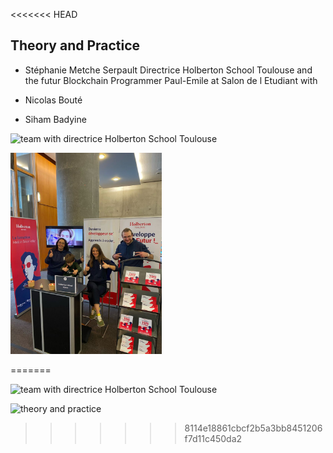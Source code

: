 <<<<<<< HEAD
## Theory and Practice

- Stéphanie Metche Serpault Directrice Holberton School Toulouse and the futur Blockchain Programmer Paul-Emile at Salon de l Etudiant with

- Nicolas Bouté
- Siham Badyine


<p><img src="https://media-exp1.licdn.com/dms/image/C5622AQGTBgMxO9XJlg/feedshare-shrink_1280/0/1647092494592?e=1649894400&v=beta&t=aFyQ_-YNA--W3q7mf7CcCvHPDZFAU3CGFPlNxL6usfQ" alt="team with directrice Holberton School Toulouse" width="142"></p> 

<p><img src="./Betty_With_us.jpeg" alt="theory and practice" width="242"></p>



=======
<p><img src="https://media-exp1.licdn.com/dms/image/C5622AQGTBgMxO9XJlg/feedshare-shrink_1280/0/1647092494592?e=1649894400&v=beta&t=aFyQ_-YNA--W3q7mf7CcCvHPDZFAU3CGFPlNxL6usfQ" alt="team with directrice Holberton School Toulouse" width="142"></p> 

<p><img src=" https://media-exp1.licdn.com/dms/image/C5622AQFYM29WVb7-AQ/feedshare-shrink_800/0/1647083734189?e=1649894400&v=beta&t=LhqLN7BA0CDfSvO7zFEsCDhqkOpGolPUN3-WJqfgLEE" alt="theory and practice" width="242"></p> 





>>>>>>> 8114e18861cbcf2b5a3bb8451206f7d11c450da2
